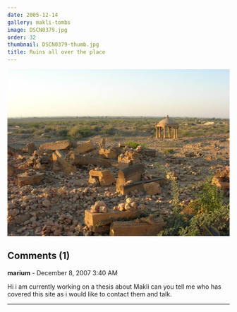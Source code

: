 ```yaml
---
date: 2005-12-14
gallery: makli-tombs
image: DSCN0379.jpg
order: 32
thumbnail: DSCN0379-thumb.jpg
title: Ruins all over the place
---
```


![Ruins all over the place](./DSCN0379.jpg)

<div id="comments">

## Comments (1)

**marium** - December  8, 2007  3:40 AM

Hi
i am currently working on a thesis about Makli
can you tell me who has covered this site as i would like to contact them and talk.

---

</div>
